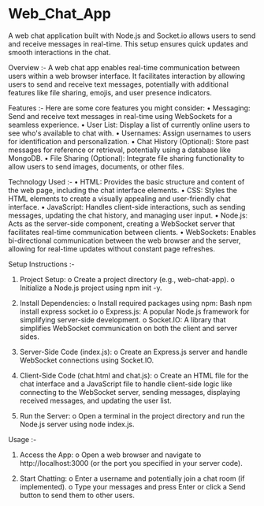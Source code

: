 # Web_Chat_App
A web chat application built with Node.js and Socket.io allows users to send and receive messages in real-time. This setup ensures quick updates and smooth interactions in the chat.

Overview :-
A web chat app enables real-time communication between users within a web browser interface. It facilitates interaction by allowing users to send and receive text messages, potentially with additional features like file sharing, emojis, and user presence indicators.

Features :-
Here are some core features you might consider:
•	Messaging: Send and receive text messages in real-time using WebSockets for a seamless experience.
•	User List: Display a list of currently online users to see who's available to chat with.
•	Usernames: Assign usernames to users for identification and personalization.
•	Chat History (Optional): Store past messages for reference or retrieval, potentially using a database like MongoDB.
•	File Sharing (Optional): Integrate file sharing functionality to allow users to send images, documents, or other files.


Technology Used :-
•	HTML: Provides the basic structure and content of the web page, including the chat interface elements.
•	CSS: Styles the HTML elements to create a visually appealing and user-friendly chat interface.
•	JavaScript: Handles client-side interactions, such as sending messages, updating the chat history, and managing user input.
•	Node.js: Acts as the server-side component, creating a WebSocket server that facilitates real-time communication between clients.
•	WebSockets: Enables bi-directional communication between the web browser and the server, allowing for real-time updates without constant page refreshes.


Setup Instructions :-
1.	Project Setup:
o	Create a project directory (e.g., web-chat-app).
o	Initialize a Node.js project using npm init -y.

2.	Install Dependencies:
o	Install required packages using npm:
Bash
npm install express socket.io
o	Express.js: A popular Node.js framework for simplifying server-side development.
o	Socket.IO: A library that simplifies WebSocket communication on both the client and server sides.

3.	Server-Side Code (index.js):
o	Create an Express.js server and handle WebSocket connections using Socket.IO.

4.	Client-Side Code (chat.html and chat.js):
o	Create an HTML file for the chat interface and a JavaScript file to handle client-side logic like connecting to the WebSocket server, sending messages, displaying received messages, and updating the user list.

5.	Run the Server:
o	Open a terminal in the project directory and run the Node.js server using node index.js.


Usage :-
1.	Access the App:
o	Open a web browser and navigate to http://localhost:3000 (or the port you specified in your server code).

2.	Start Chatting:
o	Enter a username and potentially join a chat room (if implemented).
o	Type your messages and press Enter or click a Send button to send them to other users.

